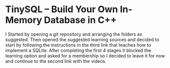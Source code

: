 # TinySQL – Build Your Own In-Memory Database in C++


I Started by opening a git repository and arranging the folders as suggested.
Then opened the suggested learning sources and decided to start by following the instructions 
in the third link that teaches how to implement a SQLite.
After completing the first 4 stages it blocked the learning option and asked for a membership so 
I decided to leave it for now and continue to the second link with the videos.